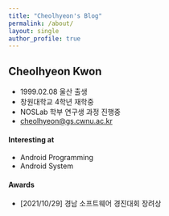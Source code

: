 ```yaml
---
title: "Cheolhyeon's Blog"
permalink: /about/
layout: single
author_profile: true
---
```


## Cheolhyeon Kwon
- 1999.02.08 울산 출생
- 창원대학교 4학년 재학중 
- NOSLab 학부 연구생 과정 진행중 
- cheolhyeon@gs.cwnu.ac.kr

#### Interesting at 
- Android Programming
- Android System 

#### Awards
- [2021/10/29] 경남 소프트웨어 경진대회 장려상
